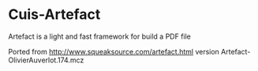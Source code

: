 Cuis-Artefact
=============

Artefact is a light and fast framework for build a PDF file

Ported from http://www.squeaksource.com/artefact.html version Artefact-OlivierAuverlot.174.mcz
